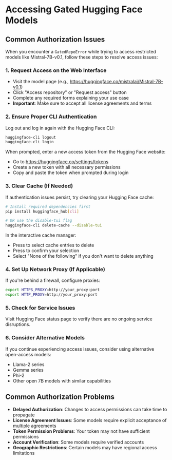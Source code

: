 # Accessing Gated Hugging Face Models

## Common Authorization Issues

When you encounter a `GatedRepoError` while trying to access restricted models like Mistral-7B-v0.1, follow these steps to resolve access issues:

### 1. Request Access on the Web Interface

- Visit the model page (e.g., https://huggingface.co/mistralai/Mistral-7B-v0.1)
- Click "Access repository" or "Request access" button
- Complete any required forms explaining your use case
- **Important**: Make sure to accept all license agreements and terms

### 2. Ensure Proper CLI Authentication

Log out and log in again with the Hugging Face CLI:

```bash
huggingface-cli logout
huggingface-cli login

```

When prompted, enter a new access token from the Hugging Face website:

- Go to https://huggingface.co/settings/tokens
- Create a new token with all necessary permissions
- Copy and paste the token when prompted during login

### 3. Clear Cache (If Needed)

If authentication issues persist, try clearing your Hugging Face cache:

```bash
# Install required dependencies first
pip install huggingface_hub[cli]

# OR use the disable-tui flag
huggingface-cli delete-cache --disable-tui

```

In the interactive cache manager:

- Press <space> to select cache entries to delete
- Press <enter> to confirm your selection
- Select "None of the following" if you don't want to delete anything

### 4. Set Up Network Proxy (If Applicable)

If you're behind a firewall, configure proxies:

```bash
export HTTPS_PROXY=http://your_proxy:port
export HTTP_PROXY=http://your_proxy:port

```

### 5. Check for Service Issues

Visit Hugging Face status page to verify there are no ongoing service disruptions.

### 6. Consider Alternative Models

If you continue experiencing access issues, consider using alternative open-access models:

- Llama-2 series
- Gemma series
- Phi-2
- Other open 7B models with similar capabilities

## Common Authorization Problems

- **Delayed Authorization**: Changes to access permissions can take time to propagate
- **License Agreement Issues**: Some models require explicit acceptance of multiple agreements
- **Token Permission Problems**: Your token may not have sufficient permissions
- **Account Verification**: Some models require verified accounts
- **Geographic Restrictions**: Certain models may have regional access limitations